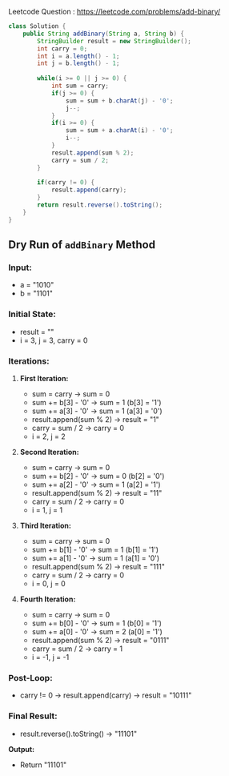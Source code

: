 Leetcode Question : https://leetcode.com/problems/add-binary/
```java
class Solution {
    public String addBinary(String a, String b) {
        StringBuilder result = new StringBuilder();
        int carry = 0;
        int i = a.length() - 1;
        int j = b.length() - 1;
        
        while(i >= 0 || j >= 0) {
            int sum = carry;
            if(j >= 0) {
                sum = sum + b.charAt(j) - '0';
                j--;
            }
            if(i >= 0) {
                sum = sum + a.charAt(i) - '0';
                i--;
            }
            result.append(sum % 2);
            carry = sum / 2;
        }
        
        if(carry != 0) {
            result.append(carry);
        }
        return result.reverse().toString();
    }
}
```
## Dry Run of `addBinary` Method

### Input:
- a = "1010"
- b = "1101"

### Initial State:
- result = ""
- i = 3, j = 3, carry = 0

### Iterations:

1. **First Iteration:**
   - sum = carry → sum = 0
   - sum += b[3] - '0' → sum = 1 (b[3] = '1')
   - sum += a[3] - '0' → sum = 1 (a[3] = '0')
   - result.append(sum % 2) → result = "1"
   - carry = sum / 2 → carry = 0
   - i = 2, j = 2

2. **Second Iteration:**
   - sum = carry → sum = 0
   - sum += b[2] - '0' → sum = 0 (b[2] = '0')
   - sum += a[2] - '0' → sum = 1 (a[2] = '1')
   - result.append(sum % 2) → result = "11"
   - carry = sum / 2 → carry = 0
   - i = 1, j = 1

3. **Third Iteration:**
   - sum = carry → sum = 0
   - sum += b[1] - '0' → sum = 1 (b[1] = '1')
   - sum += a[1] - '0' → sum = 1 (a[1] = '0')
   - result.append(sum % 2) → result = "111"
   - carry = sum / 2 → carry = 0
   - i = 0, j = 0

4. **Fourth Iteration:**
   - sum = carry → sum = 0
   - sum += b[0] - '0' → sum = 1 (b[0] = '1')
   - sum += a[0] - '0' → sum = 2 (a[0] = '1')
   - result.append(sum % 2) → result = "0111"
   - carry = sum / 2 → carry = 1
   - i = -1, j = -1

### Post-Loop:
- carry != 0 → result.append(carry) → result = "10111"

### Final Result:
- result.reverse().toString() → "11101"

**Output:**
- Return "11101"


